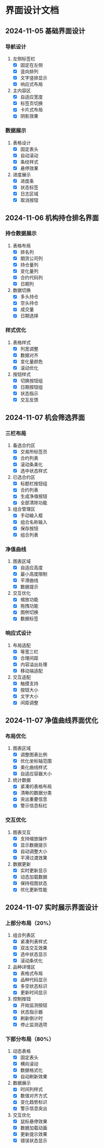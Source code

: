 # 界面设计文档

## 2024-11-05 基础界面设计
### 导航设计
1. 左侧标签栏
   - [x] 固定在左侧
   - [x] 竖向排列
   - [x] 文字竖排显示
   - [x] 响应式布局

2. 主内容区
   - [x] 自适应宽度
   - [x] 标签页切换
   - [x] 卡片式布局
   - [x] 阴影效果

### 数据展示
1. 表格设计
   - [x] 固定表头
   - [x] 自动滚动
   - [x] 条纹样式
   - [x] 悬停效果

2. 进度展示
   - [x] 进度条
   - [x] 状态标签
   - [x] 日志区域
   - [x] 取消按钮

## 2024-11-06 机构持仓排名界面
### 持仓数据展示
1. 表格布局
   - [x] 排名列
   - [x] 期货公司列
   - [x] 持仓量列
   - [x] 变化量列
   - [x] 合约代码列
   - [x] 日期列

2. 数据切换
   - [x] 多头持仓
   - [x] 空头持仓
   - [x] 成交量
   - [x] 日期选择

### 样式优化
1. 表格样式
   - [x] 列宽调整
   - [x] 数据对齐
   - [x] 变化量颜色
   - [x] 滚动优化

2. 按钮样式
   - [x] 切换按钮组
   - [x] 日期按钮组
   - [x] 状态指示
   - [x] 交互反馈

## 2024-11-07 机会筛选界面
### 三栏布局
1. 备选合约区
   - [x] 交易所标签页
   - [x] 合约列表
   - [x] 滚动条美化
   - [x] 选中状态样式

2. 已选合约区
   - [x] 标题栏按钮组
   - [x] 合约列表
   - [x] 生成净值按钮
   - [x] 全部清除功能

3. 组合管理区
   - [x] 手动输入框
   - [x] 组合名称输入
   - [x] 保存按钮
   - [x] 组合列表

### 净值曲线
1. 图表区域
   - [x] 自适应高度
   - [x] 最小高度限制
   - [x] 平滑曲线
   - [x] 数据提示

2. 交互优化
   - [x] 缩放功能
   - [x] 拖拽功能
   - [x] 图例切换
   - [x] 数据标签

### 响应式设计
1. 布局适配
   - [x] 等宽三栏
   - [x] 合理间距
   - [x] 内容溢出处理
   - [x] 移动端适配

2. 交互适配
   - [x] 触摸支持
   - [x] 按钮大小
   - [x] 文字大小
   - [x] 间距调整

## 2024-11-07 净值曲线界面优化
### 布局优化
1. 图表区域
   - [x] 调整图表比例
   - [x] 优化坐标轴范围
   - [x] 美化曲线样式
   - [x] 自适应容器大小

2. 统计数据
   - [x] 紧凑的表格布局
   - [x] 清晰的数据分类
   - [x] 突出重要信息
   - [x] 警示信息标红

### 交互优化
1. 图表交互
   - [x] 支持缩放操作
   - [x] 显示数据提示
   - [x] 自动调整大小
   - [x] 平滑过渡效果

2. 数据更新
   - [x] 实时更新显示
   - [x] 动态加载数据
   - [x] 保持视图状态
   - [x] 优化更新性能

## 2024-11-07 实时展示界面设计
### 上部分布局（20%）
1. 组合列表区
   - [x] 紧凑列表样式
   - [x] 双击交互效果
   - [x] 选中状态显示
   - [x] 滚动条优化

2. 品种详情区
   - [x] 表格式布局
   - [x] 品种代码显示
   - [x] 多空状态标识
   - [x] 更新时间显示

3. 控制按钮
   - [x] 开始监测按钮
   - [x] 状态指示器
   - [x] 刷新倒计时
   - [x] 停止监测选项

### 下部分布局（80%）
1. 动态表格
   - [x] 固定表头
   - [x] 横向滚动
   - [x] 数据格式化
   - [x] 自动刷新效果

2. 数据展示
   - [x] 时间列样式
   - [x] 数值对齐方式
   - [x] 变化趋势标识
   - [x] 警示信息突出

3. 交互优化
   - [x] 鼠标悬停效果
   - [x] 数据加载动画
   - [x] 更新提示效果
   - [x] 错误状态显示